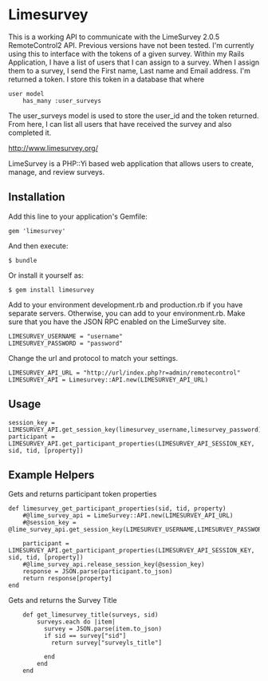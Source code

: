 # Limesurvey

This is a working API to communicate with the LimeSurvey 2.0.5 RemoteControl2 API. 
Previous versions have not been tested. I'm currently using this to interface with the tokens of a given survey.
Within my Rails Application, I have a list of users that I can assign to a survey. When I assign them to a survey,
I send the First name, Last name and Email address. I'm returned a token. I store this token in a database that where

	user model
		has_many :user_surveys
		
The user_surveys model is used to store the user_id and the token returned. From here, I can list all users that have
received the survey and also completed it.



http://www.limesurvey.org/

LimeSurvey is a PHP::Yi based web application that allows users to create, manage, and review surveys.

## Installation

Add this line to your application's Gemfile:

    gem 'limesurvey'

And then execute:

    $ bundle

Or install it yourself as:

    $ gem install limesurvey

Add to your environment development.rb and production.rb if you have separate servers. Otherwise, you can add 
to your environment.rb. Make sure that you have the JSON RPC enabled on the LimeSurvey site.

	LIMESURVEY_USERNAME = "username"
	LIMESURVEY_PASSWORD = "password"


Change the url and protocol to match your settings.

  	LIMESURVEY_API_URL = "http://url/index.php?r=admin/remotecontrol"  
  	LIMESURVEY_API = Limesurvey::API.new(LIMESURVEY_API_URL)

## Usage

	session_key = LIMESURVEY_API.get_session_key(limesurvey_username,limesurvey_password)
	participant = LIMESURVEY_API.get_participant_properties(LIMESURVEY_API_SESSION_KEY, sid, tid, [property])

## Example Helpers
Gets and returns participant token properties

	def limesurvey_get_participant_properties(sid, tid, property)
	    #@lime_survey_api = LimeSurvey::API.new(LIMESURVEY_API_URL)
	    #@session_key = @lime_survey_api.get_session_key(LIMESURVEY_USERNAME,LIMESURVEY_PASSWORD)
	    
	    participant = LIMESURVEY_API.get_participant_properties(LIMESURVEY_API_SESSION_KEY, sid, tid, [property])
	    #@lime_survey_api.release_session_key(@session_key)
	    response = JSON.parse(participant.to_json)
	    return response[property]
	end

Gets and returns the Survey Title

		def get_limesurvey_title(surveys, sid)
		    surveys.each do |item|
		      survey = JSON.parse(item.to_json)	      
		      if sid == survey["sid"]
		      	return survey["surveyls_title"] 
	
		      end
		    end
		end
